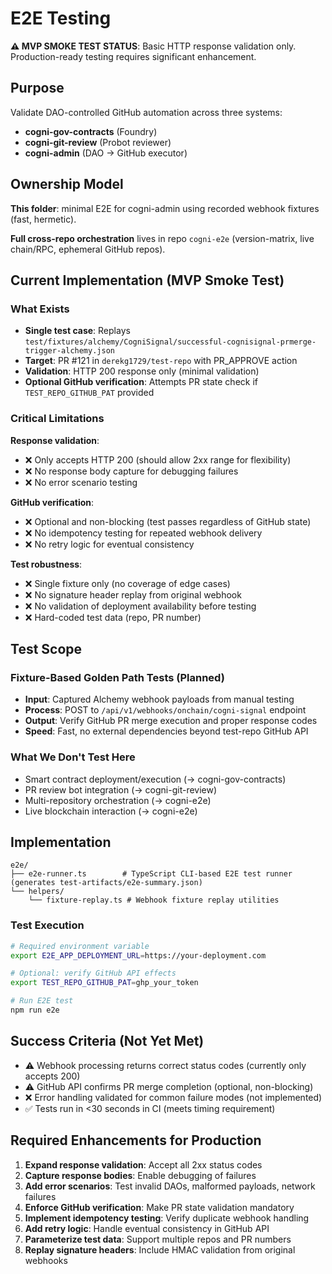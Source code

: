 # E2E Testing

**⚠️ MVP SMOKE TEST STATUS**: Basic HTTP response validation only. Production-ready testing requires significant enhancement.

## Purpose

Validate DAO-controlled GitHub automation across three systems:

- **cogni-gov-contracts** (Foundry)
- **cogni-git-review** (Probot reviewer)  
- **cogni-admin** (DAO → GitHub executor)

## Ownership Model

**This folder**: minimal E2E for cogni-admin using recorded webhook fixtures (fast, hermetic).

**Full cross-repo orchestration** lives in repo `cogni-e2e` (version-matrix, live chain/RPC, ephemeral GitHub repos).

## Current Implementation (MVP Smoke Test)

### What Exists
- **Single test case**: Replays `test/fixtures/alchemy/CogniSignal/successful-cognisignal-prmerge-trigger-alchemy.json`
- **Target**: PR #121 in `derekg1729/test-repo` with PR_APPROVE action
- **Validation**: HTTP 200 response only (minimal validation)
- **Optional GitHub verification**: Attempts PR state check if `TEST_REPO_GITHUB_PAT` provided

### Critical Limitations
**Response validation**:
- ❌ Only accepts HTTP 200 (should allow 2xx range for flexibility)
- ❌ No response body capture for debugging failures
- ❌ No error scenario testing

**GitHub verification**:
- ❌ Optional and non-blocking (test passes regardless of GitHub state)
- ❌ No idempotency testing for repeated webhook delivery
- ❌ No retry logic for eventual consistency

**Test robustness**:
- ❌ Single fixture only (no coverage of edge cases)
- ❌ No signature header replay from original webhook
- ❌ No validation of deployment availability before testing
- ❌ Hard-coded test data (repo, PR number)

## Test Scope

### Fixture-Based Golden Path Tests (Planned)
- **Input**: Captured Alchemy webhook payloads from manual testing
- **Process**: POST to `/api/v1/webhooks/onchain/cogni-signal` endpoint
- **Output**: Verify GitHub PR merge execution and proper response codes
- **Speed**: Fast, no external dependencies beyond test-repo GitHub API

### What We Don't Test Here
- Smart contract deployment/execution (→ cogni-gov-contracts)
- PR review bot integration (→ cogni-git-review) 
- Multi-repository orchestration (→ cogni-e2e)
- Live blockchain interaction (→ cogni-e2e)

## Implementation

```
e2e/
├── e2e-runner.ts        # TypeScript CLI-based E2E test runner (generates test-artifacts/e2e-summary.json)
└── helpers/
    └── fixture-replay.ts # Webhook fixture replay utilities
```

### Test Execution
```bash
# Required environment variable
export E2E_APP_DEPLOYMENT_URL=https://your-deployment.com

# Optional: verify GitHub API effects
export TEST_REPO_GITHUB_PAT=ghp_your_token

# Run E2E test
npm run e2e
```

## Success Criteria (Not Yet Met)
- ⚠️ Webhook processing returns correct status codes (currently only accepts 200)
- ⚠️ GitHub API confirms PR merge completion (optional, non-blocking)
- ❌ Error handling validated for common failure modes (not implemented)
- ✅ Tests run in <30 seconds in CI (meets timing requirement)

## Required Enhancements for Production
1. **Expand response validation**: Accept all 2xx status codes
2. **Capture response bodies**: Enable debugging of failures
3. **Add error scenarios**: Test invalid DAOs, malformed payloads, network failures
4. **Enforce GitHub verification**: Make PR state validation mandatory
5. **Implement idempotency testing**: Verify duplicate webhook handling
6. **Add retry logic**: Handle eventual consistency in GitHub API
7. **Parameterize test data**: Support multiple repos and PR numbers
8. **Replay signature headers**: Include HMAC validation from original webhooks